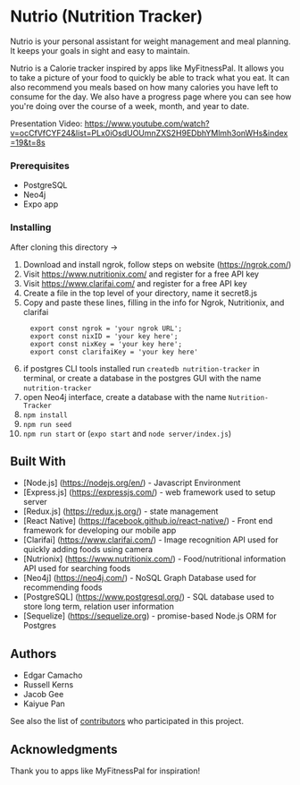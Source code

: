 # Nutrio (Nutrition Tracker)

Nutrio is your personal assistant for weight management and meal planning.  It keeps your goals in sight and easy to maintain.

Nutrio is a Calorie tracker inspired by apps like MyFitnessPal. It allows you to take a picture of your food to quickly be able to track what you eat. It can also recommend you meals based on how many calories you have left to consume for the day. We also have a progress page where you can see how you're doing over the course of a week, month, and year to date. 


Presentation Video: https://www.youtube.com/watch?v=ocCfVfCYF24&list=PLx0iOsdUOUmnZXS2H9EDbhYMlmh3onWHs&index=19&t=8s

### Prerequisites

  * PostgreSQL
  * Neo4j
  * Expo app

### Installing
 After cloning this directory -> 
 
 1) Download and install ngrok, follow steps on website (https://ngrok.com/)
 2) Visit https://www.nutritionix.com/ and register for a free API key
 3) Visit https://www.clarifai.com/ and register for a free API key
 4) Create a file in the top level of your directory, name it secret8.js
 5) Copy and paste these lines, filling in the info for Ngrok, Nutritionix, and clarifai
 ```
      export const ngrok = 'your ngrok URL';
      export const nixID = 'your key here';
      export const nixKey = 'your key here';
      export const clarifaiKey = 'your key here'  
```
 
 6) if postgres CLI tools installed run `createdb nutrition-tracker` in terminal, or create a database in the postgres GUI with the name `nutrition-tracker`
 7) open Neo4j interface, create a database with the name `Nutrition-Tracker`
 8) `npm install`
 9) `npm run seed`
 10) `npm run start` or (`expo start` and `node server/index.js`)


## Built With

* [Node.js] (https://nodejs.org/en/) - Javascript Environment
* [Express.js] (https://expressjs.com/) - web framework used to setup server
* [Redux.js] (https://redux.js.org/) - state management
* [React Native] (https://facebook.github.io/react-native/) - Front end framework for developing our mobile app
* [Clarifai] (https://www.clarifai.com/) - Image recognition API used for quickly adding foods using camera
* [Nutrionix] (https://www.nutritionix.com/) - Food/nutritional information API used for searching foods
* [Neo4j] (https://neo4j.com/) - NoSQL Graph Database used for recommending foods
* [PostgreSQL] (https://www.postgresql.org/) - SQL database used to store long term, relation user information
* [Sequelize] (https://sequelize.org) - promise-based Node.js ORM for Postgres


## Authors

  * Edgar Camacho
  * Russell Kerns
  * Jacob Gee
  * Kaiyue Pan

See also the list of [contributors](https://github.com/capstone1906/nutrio/contributors) who participated in this project.


## Acknowledgments

Thank you to apps like MyFitnessPal for inspiration! 

